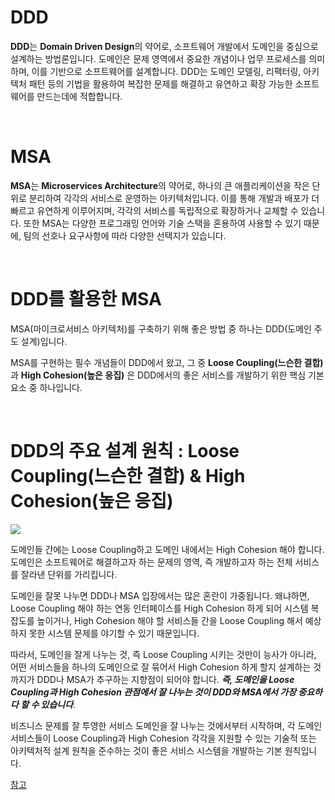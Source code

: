 # DDD
**DDD**는 **Domain Driven Design**의 약어로, 소프트웨어 개발에서 도메인을 중심으로 설계하는 방법론입니다.
도메인은 문제 영역에서 중요한 개념이나 업무 프로세스를 의미하며, 이를 기반으로 소프트웨어를 설계합니다.
DDD는 도메인 모델링, 리팩터링, 아키텍처 패턴 등의 기법을 활용하여 복잡한 문제를 해결하고 유연하고 확장 가능한 소프트웨어를 만드는데에 적합합니다.

<br>

# MSA
**MSA**는 **Microservices Architecture**의 약어로, 하나의 큰 애플리케이션을 작은 단위로 분리하여 각각의 서비스로 운영하는 아키텍처입니다. 이를 통해 개발과 배포가 더 빠르고 유연하게 이루어지며, 각각의 서비스를 독립적으로 확장하거나 교체할 수 있습니다. 또한 MSA는 다양한 프로그래밍 언어와 기술 스택을 혼용하여 사용할 수 있기 때문에, 팀의 선호나 요구사항에 따라 다양한 선택지가 있습니다.

<br>

# DDD를 활용한 MSA
MSA(마이크로서비스 아키텍처)를 구축하기 위해 좋은 방법 중 하나는 DDD(도메인 주도 설계)입니다.

MSA를 구현하는 필수 개념들이 DDD에서 왔고, 그 중 **Loose Coupling(느슨한 결합)** 과 **High Cohesion(높은 응집)** 은 DDD에서의 좋은 서비스를 개발하기 위한 핵심 기본 요소 중 하나입니다.

<br>

# DDD의 주요 설계 원칙 : Loose Coupling(느슨한 결합) & High Cohesion(높은 응집)
![](https://velog.velcdn.com/images/boniteterain/post/18789e19-c255-4dca-97b0-cb05eb960436/image.png)

도메인들 간에는 Loose Coupling하고 도메인 내에서는 High Cohesion 해야 합니다.
도메인은 소프트웨어로 해결하고자 하는 문제의 영역, 즉 개발하고자 하는 전체 서비스를 잘라낸 단위를 가리킵니다.

도메인을 잘못 나누면 DDD나 MSA 입장에서는 많은 혼란이 가중됩니다.
왜냐하면, Loose Coupling 해야 하는 연동 인터페이스를 High Cohesion 하게 되어 시스템 복잡도를 높이거나, High Cohesion 해야 할 서비스들 간을 Loose Coupling 해서 예상하지 못한 시스템 문제를 야기할 수 있기 때문입니다.

따라서, 도메인을 잘게 나누는 것, 즉 Loose Coupling 시키는 것만이 능사가 아니라, 어떤 서비스들을 하나의 도메인으로 잘 묶어서 High Cohesion 하게 할지 설계하는 것까지가 DDD나 MSA가 추구하는 지향점이 되어야 합니다. _**즉, 도메인을 Loose Coupling과 High Cohesion 관점에서 잘 나누는 것이 DDD와 MSA에서 가장 중요하다 할 수 있습니다**_. 

비즈니스 문제를 잘 투영한 서비스 도메인을 잘 나누는 것에서부터 시작하며, 각 도메인 서비스들이 Loose Coupling과 High Cohesion 각각을 지원할 수 있는 기술적 또는 아키텍처적 설계 원칙을 준수하는 것이 좋은 서비스 시스템을 개발하는 기본 원칙입니다.

[참고](https://helloworld.kurly.com/blog/ddd-msa-service-development/)

